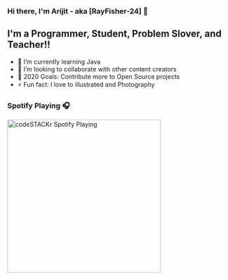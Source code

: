 ### Hi there, I'm Arijit - aka [RayFisher-24] 👋

## I'm a Programmer, Student, Problem Slover, and Teacher!!

- 🌱 I’m currently learning Java
- 👯 I’m looking to collaborate with other content creators
- 🥅 2020 Goals: Contribute more to Open Source projects
- ⚡ Fun fact: I love to illustrated and Photography

### Spotify Playing 🎧

[<img src="https://now-playing-codestackr.vercel.app/api/spotify-playing" alt="codeSTACKr Spotify Playing" width="350" />](https://open.spotify.com/user/swyqyimdc12jajde4vpwd2x1b)